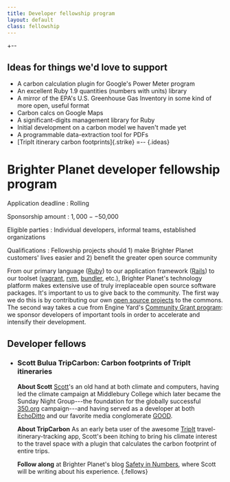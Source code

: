 ```yaml
---
title: Developer fellowship program
layout: default
class: fellowship
---
```


+--
## Ideas for things we'd love to support

* A carbon calculation plugin for Google's Power Meter program
* An excellent Ruby 1.9 quantities (numbers with units) library
* A mirror of the EPA's U.S. Greenhouse Gas Inventory in some kind of more open, useful format
* Carbon calcs on Google Maps
* A significant-digits management library for Ruby
* Initial development on a carbon model we haven't made yet
* A programmable data-extraction tool for PDFs
* [TripIt itinerary carbon footprints]{.strike}
=--
{.ideas}

# Brighter Planet developer fellowship program #

Application deadline
: Rolling

Sponsorship amount
: $1,000--$50,000

Eligible parties
: Individual developers, informal teams, established organizations

Qualifications
: Fellowship projects should 1) make Brighter Planet customers' lives easier and 2) benefit the greater open source community

From our primary language ([Ruby](http://ruby-lang.org)) to our application framework ([Rails](http://rubyonrails.org)) to our toolset ([vagrant](http://vagrantup.com), [rvm](http://rvm.beginrescueend.com/), [bundler](http://gembundler.com/), etc.), Brighter Planet's technology platform makes extensive use of truly irreplaceable open source software packages. It's important to us to give back to the community. The first way we do this is by contributing our own [open source projects](/projects.html) to the commons. The second way takes a cue from Engine Yard's [Community Grant program](http://www.engineyard.com/blog/2010/mitchell-hashimoto-joins-engine-yard-oss-community-grant-program/): we sponsor developers of important tools in order to accelerate and intensify their development.

## Developer fellows ##

*  ### Scott Bulua <span>TripCarbon: Carbon footprints of TripIt itineraries</span> ###

   **About Scott** [Scott](http://twitter.com/#!/iamscott)'s an old hand at both climate and computers, having led the climate campaign at Middlebury College which later became the Sunday Night Group---the foundation for the globally successful [350.org](http://350.org) campaign---and having served as a developer at both [EchoDitto](http://echoditto.com) and our favorite media conglomerate [GOOD](http://good.is).
   
   **About TripCarbon** As an early beta user of the awesome [TripIt](http://tripit.com) travel-itinerary-tracking app, Scott's been itching to bring his climate interest to the travel space with a plugin that calculates the carbon footprint of entire trips.
   
   **Follow along** at Brighter Planet's blog [Safety in Numbers](http://numbers.brighterplanet.com), where Scott will be writing about his experience.
{.fellows}
